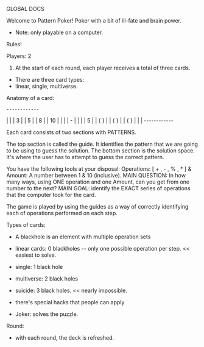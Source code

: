 GLOBAL DOCS

Welcome to Pattern Poker! Poker with a bit of ill-fate and brain power. 
- Note: only playable on a computer.

Rules!

Players: 2

1) At the start of each round, each player receives a total of three cards.

* There are three card types: 
* linear, single, multiverse.

Anatomy of a card:

	------------
| 						 |
| 			3			 |
| 			5			 |
| 			8			 |
| 			10		 |
| 						 |
| 			-		 	 |
|              |
| 		 	5			 |
| 		 { }		 |
| 		 { }		 |
| 		 { }		 |
|              |
	------------

Each card consists of two sections with PATTERNS. 

The top section is called the guide. It identifies the pattern that we are going to be using to guess the solution.
The bottom section is the solution space. It's where the user has to attempt to guess the correct pattern.

You have the following tools at your disposal: 
Operations: [ + , - , % , * ] 	&		Amount: A number between 1 & 10 (inclusive). 
MAIN QUESTION: In how many ways, using ONE operation and one Amount, can you get from one number to the next? 
MAIN GOAL: identify the EXACT series of operations that the computer took for the card.

The game is played by using the guides as a way of correctly identifying each of operations performed on each step.

Types of cards: 
* A blackhole is an element with multiple operation sets

* linear cards: 0 blackholes -- only one possible operation per step. << easiest to solve.
* single: 1 black hole
* multiverse: 2 black holes
* suicide: 3 black holes. << nearly impossible. 

* there's special hacks that people can apply 
- Joker: solves the puzzle. 

Round: 

- with each round, the deck is refreshed.

